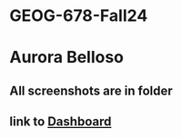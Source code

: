 # GEOG-678-Fall24
# Aurora Belloso
## All screenshots are in folder
## link to [Dashboard](https://tamu.maps.arcgis.com/apps/dashboards/fc23e3ad487f4c96807309efceb956de)